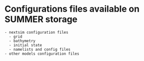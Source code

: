 # Configurations files available on SUMMER storage

    - nextsim configuration files
      - grid
      - bathymetry
      - initial state
      - namelists and config files
    - other models configuration files
